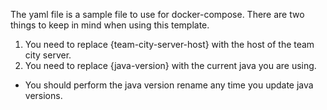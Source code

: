 The yaml file is a sample file to use for docker-compose.
There are two things to keep in mind when using this template.

1. You need to replace {team-city-server-host} with the host of the team city server.
2. You need to replace {java-version} with the current java you are using.
 - You should perform the java version rename any time you update java versions.